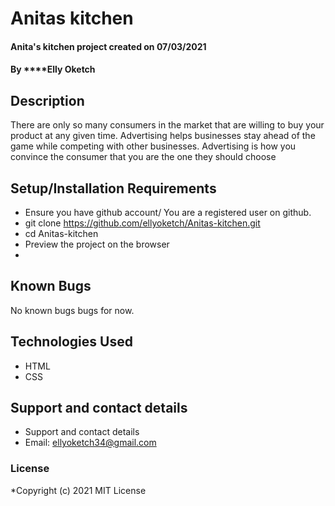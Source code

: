 # Anitas kitchen
#### Anita's kitchen project created on 07/03/2021
#### By ****Elly Oketch
## Description
There are only so many consumers in the market that are willing to buy your product at any given time. Advertising helps businesses stay ahead of the game while competing with other businesses. Advertising is how you convince the consumer that you are the one they should choose
## Setup/Installation Requirements
* Ensure you have github account/ You are a registered user on github.
* git clone https://github.com/ellyoketch/Anitas-kitchen.git
* cd Anitas-kitchen
* Preview the project on the browser
* 
## Known Bugs
No known bugs bugs for now.

## Technologies Used
* HTML
* CSS
## Support and contact details
* Support and contact details
* Email: ellyoketch34@gmail.com 
### License
*Copyright (c) 2021 MIT License
  